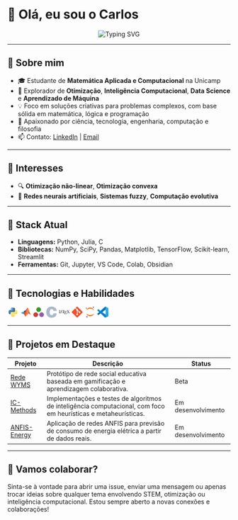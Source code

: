 # 👋 Olá, eu sou o Carlos

<p align="center">
  <img src="https://readme-typing-svg.herokuapp.com?font=Fira+Code&duration=3000&pause=500&color=40F9BC&center=true&vCenter=true&multiline=true&width=600&height=80&lines=Estudante+de+Matem%C3%A1tica+Aplicada+e+Computacional;Otimiza%C3%A7%C3%A3o+e+Intelig%C3%AAncia+Computacional" alt="Typing SVG" />
</p>

---

## 🌌 Sobre mim

- 🎓 Estudante de **Matemática Aplicada e Computacional** na Unicamp  
- 🤖 Explorador de **Otimização**, **Inteligência Computacional**, **Data Science** e **Aprendizado de Máquina**
- 💡 Foco em soluções criativas para problemas complexos, com base sólida em matemática, lógica e programação
- 🧠 Apaixonado por ciência, tecnologia, engenharia, computação e filosofia
- 📫 Contato: [LinkedIn](https://www.linkedin.com/in/carlos-gabriel-ribeiro-135426248/) | [Email](mailto:c232791@dac.unicamp.br)

---

## 🎯 Interesses

- 🔍 **Otimização não-linear**, **Otimização convexa**
- 🧬 **Redes neurais artificiais**, **Sistemas fuzzy**, **Computação evolutiva**

---

## 🔧 Stack Atual

- **Linguagens:** Python, Julia, C
- **Bibliotecas:** NumPy, SciPy, Pandas, Matplotlib, TensorFlow, Scikit-learn, Streamlit  
- **Ferramentas:** Git, Jupyter, VS Code, Colab, Obsidian

---

## 🚀 Tecnologias e Habilidades

<p>
  <code><img height="25" src="https://raw.githubusercontent.com/devicons/devicon/master/icons/python/python-original.svg"></code>
  <code><img height="25" src="https://raw.githubusercontent.com/devicons/devicon/master/icons/matlab/matlab-original.svg"></code>
  <code><img height="25" src="https://raw.githubusercontent.com/devicons/devicon/master/icons/julia/julia-original.svg"></code>
  <code><img height="25" src="https://raw.githubusercontent.com/devicons/devicon/master/icons/c/c-original.svg"></code>
  <code><img height="25" src="https://raw.githubusercontent.com/devicons/devicon/master/icons/latex/latex-original.svg"></code>
  <code><img height="25" src="https://raw.githubusercontent.com/devicons/devicon/master/icons/git/git-original.svg"></code>
  <code><img height="25" src="https://raw.githubusercontent.com/devicons/devicon/master/icons/jupyter/jupyter-original.svg"></code>
  <code><img height="25" src="https://raw.githubusercontent.com/devicons/devicon/master/icons/vscode/vscode-original.svg"></code>
</p>

---

## 🧪 Projetos em Destaque

| Projeto                                                         | Descrição                                                                                                     | Status       |
| --------------------------------------------------------------- | ------------------------------------------------------------------------------------------------------------- | ------------ |
| [Rede WYMS](https://github.com/seu-usuario/WYMS)                | Protótipo de rede social educativa baseada em gamificação e aprendizagem colaborativa.                       | Beta         |
| [IC-Methods](https://github.com/seu-usuario/IC-Methods)         | Implementações e testes de algoritmos de inteligência computacional, com foco em heurísticas e metaheurísticas. | Em desenvolvimento |
| [ANFIS-Energy](https://github.com/seu-usuario/ANFIS-Energy)     | Aplicação de redes ANFIS para previsão de consumo de energia elétrica a partir de dados reais.               | Em desenvolvimento |

---

## 🤝 Vamos colaborar?

Sinta-se à vontade para abrir uma issue, enviar uma mensagem ou apenas trocar ideias sobre qualquer tema envolvendo STEM, otimização ou inteligência computacional. Estou sempre aberto a novas conexões e colaborações!
